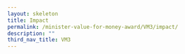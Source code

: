 ```yaml
---
layout: skeleton
title: Impact
permalink: /minister-value-for-money-award/VM3/impact/
description: ""
third_nav_title: VM3
---
```

